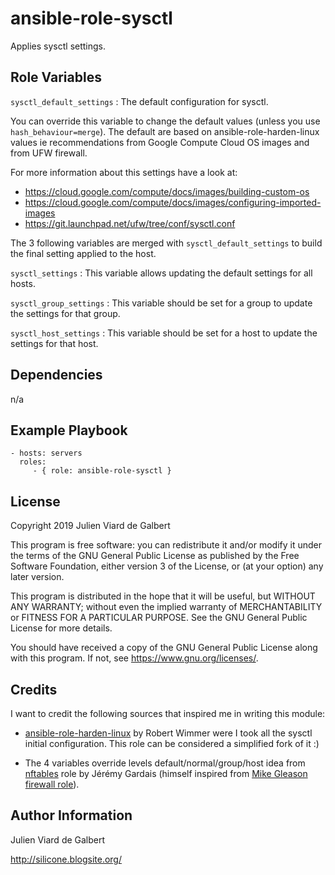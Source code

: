 ansible-role-sysctl
===================

Applies sysctl settings.

Role Variables
--------------

`sysctl_default_settings` : The default configuration for sysctl.

You can override this variable to change the default values (unless you use `hash_behaviour=merge`).
The default are based on ansible-role-harden-linux values ie recommendations
from Google Compute Cloud OS images and from UFW firewall.

For more information about this settings have a look at:
- https://cloud.google.com/compute/docs/images/building-custom-os
- https://cloud.google.com/compute/docs/images/configuring-imported-images
- https://git.launchpad.net/ufw/tree/conf/sysctl.conf

The 3 following variables are merged with `sysctl_default_settings` to build the final setting applied to the host.

`sysctl_settings` : This variable allows updating the default settings for all hosts.

`sysctl_group_settings` : This variable should be set for a group to update the settings for that group.

`sysctl_host_settings` : This variable should be set for a host to update the settings for that host.


Dependencies
------------

n/a

Example Playbook
----------------

    - hosts: servers
      roles:
         - { role: ansible-role-sysctl }

License
-------

Copyright 2019 Julien Viard de Galbert

This program is free software: you can redistribute it and/or modify
it under the terms of the GNU General Public License as published by
the Free Software Foundation, either version 3 of the License, or
(at your option) any later version.

This program is distributed in the hope that it will be useful,
but WITHOUT ANY WARRANTY; without even the implied warranty of
MERCHANTABILITY or FITNESS FOR A PARTICULAR PURPOSE.  See the
GNU General Public License for more details.

You should have received a copy of the GNU General Public License
along with this program.  If not, see <https://www.gnu.org/licenses/>.

Credits
-------

I want to credit the following sources that inspired me in writing this module:

- [ansible-role-harden-linux](https://github.com/githubixx/ansible-role-harden-linux) by Robert Wimmer were I took all the sysctl initial configuration. This role can be considered a simplified fork of it :)

- The 4 variables override levels default/normal/group/host idea from [nftables](https://github.com/ipr-cnrs/nftables) role by Jérémy Gardais (himself inspired from [Mike Gleason firewall role](https://github.com/mikegleasonjr/ansible-role-firewall)).

Author Information
------------------

Julien Viard de Galbert

http://silicone.blogsite.org/

